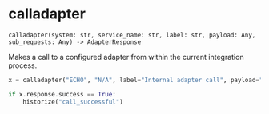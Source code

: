 # calladapter

`calladapter(system: str, service_name: str, label: str, payload: Any, sub_requests: Any) -> AdapterResponse`&#x20;

Makes a call to a configured adapter from within the current integration process.

```python
x = calladapter("ECHO", "N/A", label="Internal adapter call", payload="x")

if x.response.success == True:
    historize("call_successful")
```
